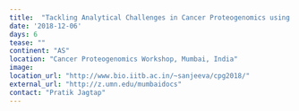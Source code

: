```yaml
---
title:  "Tackling Analytical Challenges in Cancer Proteogenomics using Galaxy framework"
date: '2018-12-06'
days: 6
tease: "" 
continent: "AS"
location: "Cancer Proteogenomics Workshop, Mumbai, India"
image:
location_url: "http://www.bio.iitb.ac.in/~sanjeeva/cpg2018/"
external_url: "http://z.umn.edu/mumbaidocs"
contact: "Pratik Jagtap"
---
```


